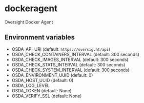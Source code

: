 # dockeragent

Oversight Docker Agent

## Environment variables

* OSDA_API_URI (default: `https://oversig.ht/api`)
* OSDA_CHECK_CONTAINERS_INTERVAL (default: 300 seconds)
* OSDA_CHECK_IMAGES_INTERVAL (default: 300 seconds)
* OSDA_CHECK_STATS_INTERVAL (default: 300 seconds)
* OSDA_CHECK_SYSTEM_INTERVAL (default: 300 seconds)
* OSDA_ENVIRONMENT_UUID (default: 0)
* OSDA_HOST_UUID (default: 0)
* OSDA_LOG_LEVEL
* OSDA_TOKEN (default: None)
* OSDA_VERIFY_SSL (default: None)
